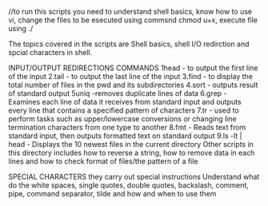 
//to run this scripts you need to understand shell basics, know how to use vi, change the files to be esecuted using commsnd chmod u+x<filename>, execute file using ./<filename>

The topics covered in the scripts are Shell basics, shell I/O redirction and spcial characters in shell.

INPUT/OUTPUT REDIRECTIONS COMMANDS
 1head - to output the first line of the input
 2.tail - to output the last line of the input
 3.find - to display the total number of files in the pwd and its subdirectories
 4.sort - outputs result of standard output
 5uniq -removes duplicate lines of data
 6.grep - Examines each line of data it receives from standard input and outputs every line that contains a specified pattern of characters
 7.tr -  used to perform tasks such as upper/lowercase conversions or changing line termination characters from one type to another
 8.fmt - Reads text from standard input, then outputs formatted text on standard output
 9.ls -lt | head - Displays the 10 newest files in the current directory
Other scripts in this directory includes how to reverse a string, how to remove data in each lines and how to check format of files/the pattern of a file

SPECIAL CHARACTERS
 they carry out special instructions
 Understand what do the white spaces, single quotes, double quotes, backslash, comment, pipe, command separator, tilde and how and when to use them

